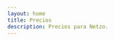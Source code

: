 ```yaml
---
layout: home
title: Precios
description: Precios para Netzo.
---
```


<script setup>
import Pricing from '../components/Pricing.vue'
import es from '@theme/../../locales/es'
</script>

<Pricing :locale="es" />
